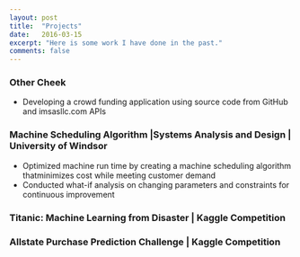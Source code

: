 ```yaml
---
layout: post
title:  "Projects"
date:   2016-03-15
excerpt: "Here is some work I have done in the past."
comments: false
---
```


### Other Cheek	                                                                                                                             
* Developing a crowd funding application using source code from GitHub and imsasllc.com APIs			   	                 

### Machine Scheduling Algorithm |Systems Analysis and Design | University of Windsor	                                
* Optimized machine run time by creating a machine scheduling algorithm thatminimizes cost while meeting customer demand
* Conducted what-if analysis on changing parameters and constraints for continuous improvement

### Titanic: Machine Learning from Disaster | Kaggle Competition					               

### Allstate Purchase Prediction Challenge | Kaggle Competition	